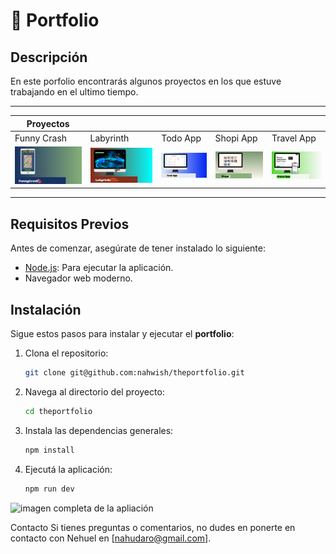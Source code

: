# 📝 Portfolio

## Descripción
En este porfolio encontrarás algunos proyectos en los que estuve trabajando en el ultimo tiempo.

<hr/>


| Proyectos         |                          |                          |                          |                          |
|-------------------|--------------------------|--------------------------|--------------------------|--------------------------|
| Funny Crash       | Labyrinth                | Todo App                 | Shopi App                | Travel App               |
| ![Funny Crash](./public/image/projects/Funny-Crash.png) | ![Labyrinth](./public/image/projects/labyrinth.png) | ![Todo App](./public/image/projects/Todo-App.png) | ![Shopi App](./public/image/projects/Shopi-App.png) | ![Travel App](./public/image/projects/Travel-App.png) |


<hr/>


## Requisitos Previos 
Antes de comenzar, asegúrate de tener instalado lo siguiente:
- [Node.js](https://nodejs.org/): Para ejecutar la aplicación.
- Navegador web moderno.

## Instalación
Sigue estos pasos para instalar y ejecutar el **portfolio**:

1. Clona el repositorio:
   ```bash
   git clone git@github.com:nahwish/theportfolio.git
2. Navega al directorio del proyecto:
   ```bash
   cd theportfolio
3. Instala las dependencias generales:
   ```bash
   npm install
4. Ejecutá la aplicación:
   ```bash
   npm run dev

<img src="./public/image/projects/portfolio.png" alt="imagen completa de la apliación"/>


Contacto
Si tienes preguntas o comentarios, no dudes en ponerte en contacto con Nehuel en [nahudaro@gmail.com].
